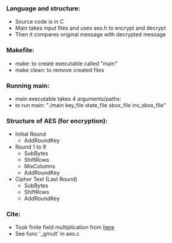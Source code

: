 

### Language and structure:
* Source code is in C
* Main takes input files and uses aes.h to encrypt and decrypt
* Then it compares original message with decrypted message


### Makefile:
* make: to create executable called "main"
* make clean: to remove created files


### Running main:
* main executable takes 4 arguments/paths:
* to run main: "./main key_file state_file sbox_file inv_sbox_file"


### Structure of AES (for encryption):

* Initial Round
    * AddRoundKey
* Round 1 to 9
    * SubBytes
    * ShiftRows
    * MixColumns
    * AddRoundKey
* Cipher Text (Last Round)
    * SubBytes
    * ShiftRows
    * AddRoundKey

### Cite:
* Took finite field multiplication from [here](https://en.wikipedia.org/wiki/Finite_field_arithmetic)
* See func '_gmult' in aes.c

